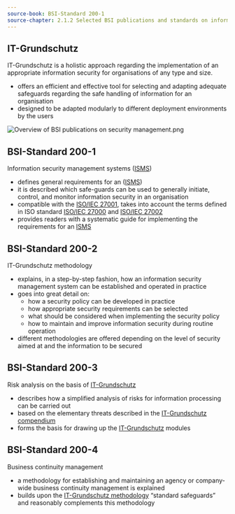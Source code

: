 ```yaml
---
source-book: BSI-Standard 200-1
source-chapter: 2.1.2 Selected BSI publications and standards on information security
---
```

## IT-Grundschutz
IT-Grundschutz is a holistic approach regarding the implementation of an appropriate information security for organisations of any type and size.
- offers an efficient and effective tool for selecting and adapting adequate
safeguards regarding the safe handling of information for an organisation
- designed to be adapted modularly to different deployment environments by
the users

![Overview of BSI publications on security management.png](<Overview of BSI publications on security management.png>)

##  BSI-Standard 200-1
Information security management systems ([ISMS](<ISMS>))
- defines general requirements for an ([ISMS](<ISMS>))
- it is described which safe-guards can be used to generally initiate, control, and monitor information security in an organisation
- compatible with the [ISO/IEC 27001](<ISO standards on information security#ISO/IEC 27001 standards on information security#ISO/IEC 27001>),  takes into account the terms defined in ISO standard [ISO/IEC 27000](<ISO standards on information security#ISO/IEC 27000 standards on information security#ISO/IEC 27000>) and [ISO/IEC 27002](<ISO standards on information security#ISO/IEC 27002 standards on information security#ISO/IEC 27002>)
- provides readers with a systematic guide for implementing the requirements for an [ISMS](<ISMS>)

## BSI-Standard 200-2
IT-Grundschutz methodology
- explains, in a step-by-step fashion, how an information security management system can be established and operated in practice
- goes into great detail on:
	- how a security policy can be developed in practice
	- how appropriate security requirements can be selected
	- what should be considered when implementing the security policy
	- how to maintain and improve information security during routine operation
 -  different methodologies are offered depending on the level of security aimed at and the information to be secured
## BSI-Standard 200-3
Risk analysis on the basis of [IT-Grundschutz](<#IT-Grundschutz>)
-  describes how a simplified analysis of risks for information processing can be carried out
- based on the elementary threats described in the [IT-Grundschutz compendium](<#IT-Grundschutz compendium>)
- forms the basis for drawing up the [IT-Grundschutz](<#IT-Grundschutz>) modules

## BSI-Standard 200-4
Business continuity management
- a methodology for establishing and maintaining an agency or company-wide business continuity management is explained
- builds upon the [IT-Grundschutz methodology](<#IT-Grundschutz methodology>) “standard safeguards” and reasonably complements this methodology